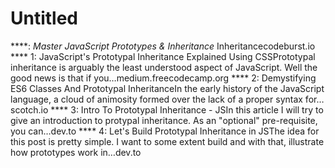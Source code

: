 # Untitled

****: _Master JavaScript Prototypes & _Inheritance__ Inheritancecodeburst.io
**** 1: JavaScript's Prototypal Inheritance Explained Using CSSPrototypal inheritance is arguably the least understood aspect of JavaScript. Well the good news is that if you…medium.freecodecamp.org
**** 2: Demystifying ES6 Classes And Prototypal InheritanceIn the early history of the JavaScript language, a cloud of animosity formed over the lack of a proper syntax for…scotch.io
**** 3: Intro To Prototypal Inheritance - JSIn this article I will try to give an introduction to protypal inheritance. As an "optional" pre-requisite, you can…dev.to
**** 4: Let's Build Prototypal Inheritance in JSThe idea for this post is pretty simple. I want to some extent build and with that, illustrate how prototypes work in…dev.to
